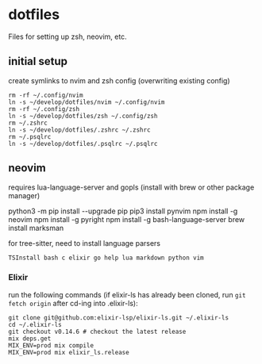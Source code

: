 # dotfiles

Files for setting up zsh, neovim, etc.

## initial setup

create symlinks to nvim and zsh config (overwriting existing config)

```
rm -rf ~/.config/nvim
ln -s ~/develop/dotfiles/nvim ~/.config/nvim
rm -rf ~/.config/zsh
ln -s ~/develop/dotfiles/zsh ~/.config/zsh
rm ~/.zshrc
ln -s ~/develop/dotfiles/.zshrc ~/.zshrc
rm ~/.psqlrc
ln -s ~/develop/dotfiles/.psqlrc ~/.psqlrc
```

## neovim

requires lua-language-server and gopls (install with brew or other package manager)

python3 -m pip install --upgrade pip
pip3 install pynvim
npm install -g neovim
npm install -g pyright
npm install -g bash-language-server
brew install marksman

for tree-sitter, need to install language parsers

```
TSInstall bash c elixir go help lua markdown python vim
```

### Elixir

run the following commands (if elixir-ls has already been cloned, run `git fetch origin` after cd-ing into .elixir-ls):

```
git clone git@github.com:elixir-lsp/elixir-ls.git ~/.elixir-ls
cd ~/.elixir-ls
git checkout v0.14.6 # checkout the latest release
mix deps.get
MIX_ENV=prod mix compile
MIX_ENV=prod mix elixir_ls.release
```
